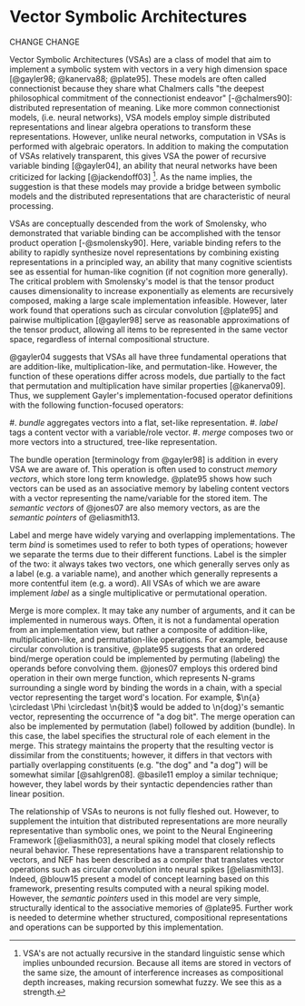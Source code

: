 # Vector Symbolic Architectures

CHANGE CHANGE

Vector Symbolic Architectures (VSAs) are a class of model that aim to implement a symbolic system with vectors in a very high dimension space [@gayler98; @kanerva88; @plate95]. These models are often called connectionist because they share what Chalmers calls "the deepest philosophical commitment of the connectionist endeavor" [-@chalmers90]: distributed representation of meaning. Like more common connectionist models, (i.e. neural networks), VSA models employ simple distributed representations and linear algebra operations to transform these representations. However, unlike neural networks, computation in VSAs is performed with algebraic operators. In addition to making the computation of VSAs relatively transparent, this gives VSA the power of recursive variable binding [@gayler04], an ability that neural networks have been criticized for lacking [@jackendoff03] [^recursive]. As the name implies, the suggestion is that these models may provide a bridge between symbolic models and the distributed representations that are characteristic of neural processing.

[^recursive]: VSA's are not actually recursive in the standard linguistic sense which implies unbounded recursion. Because all items are stored in vectors of the same size, the amount of interference increases as compositional depth increases, making recursion somewhat fuzzy. We see this as a strength.

VSAs are conceptually descended from the work of Smolensky, who demonstrated that variable binding can be accomplished with the tensor product operation [-@smolensky90]. Here, variable binding refers to the ability to rapidly synthesize novel representations by combining existing representations in a principled way, an ability that many cognitive scientists see as essential for human-like cognition (if not cognition more generally). The critical problem with Smolensky's model is that the tensor product causes dimensionality to increase exponentially as elements are recursively composed, making a large scale implementation infeasible. However, later work found that operations such as circular convolution [@plate95] and pairwise multiplication [@gayler98] serve as reasonable approximations of the tensor product, allowing all items to be represented in the same vector space, regardless of internal compositional structure.

@gayler04 suggests that VSAs all have three fundamental operations that are addition-like, multiplication-like, and permutation-like. However, the function of these operations differ across models, due partially to the fact that permutation and multiplication have similar properties [@kanerva09]. Thus, we supplement Gayler's implementation-focused operator definitions with the following function-focused operators:

#. _bundle_ aggregates vectors into a flat, set-like representation.
#. _label_ tags a content vector with a variable/role vector.
#. _merge_ composes two or more vectors into a structured, tree-like representation.

The bundle operation [terminology from @gayler98] is addition in every VSA we are aware of. This operation is often used to construct _memory vectors_, which store long term knowledge. @plate95 shows how such vectors can be used as an associative memory by labeling content vectors with a vector representing the name/variable for the stored item. The _semantic vectors_ of @jones07 are also memory vectors, as are the _semantic pointers_ of @eliasmith13.

Label and merge have widely varying and overlapping implementations. The term _bind_ is sometimes used to refer to both types of operations; however we separate the terms due to their different functions. Label is the simpler of the two: it always takes two vectors, one which generally serves only as a label (e.g. a variable name), and another which generally represents a more contentful item (e.g. a word). All VSAs of which we are aware implement _label_ as a single multiplicative or permutational operation.

Merge is more complex. It may take any number of arguments, and it can be implemented in numerous ways. Often, it is not a fundamental operation from an implementation view, but rather a composite of addition-like, multiplication-like, and permutation-like operations. For example, because circular convolution is transitive, @plate95 suggests that an ordered bind/merge operation could be implemented by permuting (labeling) the operands before convolving them. @jones07 employs this ordered bind operation in their own merge function, which represents N-grams surrounding a single word by binding the words in a chain, with a special vector representing the target word's location. For example, $\n{a} \circledast \Phi \circledast \n{bit}$ would be added to \n{dog}'s semantic vector, representing the occurrence of "a dog bit". The merge operation can also be implemented by permutation (label) followed by addition (bundle). In this case, the label specifies the structural role of each element in the merge. This strategy maintains the property that the resulting vector is dissimilar from the constituents; however, it differs in that vectors with partially overlapping constituents (e.g. "the dog" and "a dog") will be somewhat similar [@sahlgren08]. @basile11 employ a similar technique; however, they label words by their syntactic dependencies rather than linear position.

The relationship of VSAs to neurons is not fully fleshed out. However, to supplement the intuition that distributed representations are more neurally representative than symbolic ones, we point to the Neural Engineering Framework [@eliasmith03], a neural spiking model that closely reflects neural behavior. These representations have a transparent relationship to vectors, and NEF has been described as a compiler that translates vector operations such as circular convolution into neural spikes [@eliasmith13]. Indeed, @blouw15 present a model of concept learning based on this framework, presenting results computed with a neural spiking model. However, the _semantic pointers_ used in this model are very simple, structurally identical to the associative memories of @plate95. Further work is needed to determine whether structured, compositional representations and operations can be supported by this implementation.

